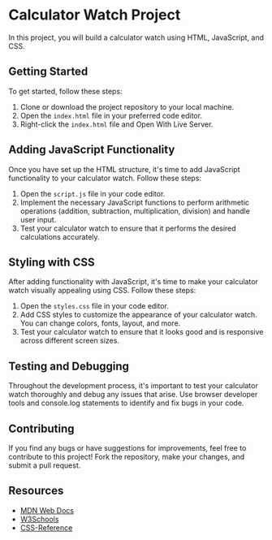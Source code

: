 # Calculator Watch Project

In this project, you will build a calculator watch using HTML, JavaScript, and CSS. 

## Getting Started

To get started, follow these steps:

1. Clone or download the project repository to your local machine.
2. Open the `index.html` file in your preferred code editor.
3. Right-click the `index.html` file and Open With Live Server.

## Adding JavaScript Functionality

Once you have set up the HTML structure, it's time to add JavaScript functionality to your calculator watch. Follow these steps:

1. Open the `script.js` file in your code editor.
2. Implement the necessary JavaScript functions to perform arithmetic operations (addition, subtraction, multiplication, division) and handle user input.
3. Test your calculator watch to ensure that it performs the desired calculations accurately.

## Styling with CSS

After adding functionality with JavaScript, it's time to make your calculator watch visually appealing using CSS. Follow these steps:

1. Open the `styles.css` file in your code editor.
2. Add CSS styles to customize the appearance of your calculator watch. You can change colors, fonts, layout, and more.
3. Test your calculator watch to ensure that it looks good and is responsive across different screen sizes.

## Testing and Debugging

Throughout the development process, it's important to test your calculator watch thoroughly and debug any issues that arise. Use browser developer tools and console.log statements to identify and fix bugs in your code.

## Contributing

If you find any bugs or have suggestions for improvements, feel free to contribute to this project! Fork the repository, make your changes, and submit a pull request.

## Resources

- [MDN Web Docs](https://developer.mozilla.org/en-US/)
- [W3Schools](https://www.w3schools.com/)
- [CSS-Reference](https://cssreference.io/)

